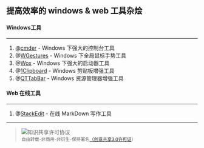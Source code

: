 ## 提高效率的 windows & web 工具杂烩 ##
#### Windows工具
---
1. @[cmder](http://cmder.net/) - Windows 下强大的控制台工具
2. @[WGestures](http://www.yingdev.com/projects/wgestures) - Windows 下全局鼠标手势工具
3. @[Wox](http://www.getwox.com/) - Windows 下强大的启动器工具
4. @[1Clipboard](http://1clipboard.io/) - Windows 剪贴板增强工具
5. @[QTTabBar](http://qttabbar.wikidot.com/) - Windows 资源管理器增强工具
#### Web 在线工具
---
1. @[StackEdit](https://stackedit.io/editor) - 在线 MarkDown 写作工具

---
 > <img alt="知识共享许可协议" style="border-width:0" src="https://i.creativecommons.org/l/by-nc-nd/3.0/80x15.png" /> <br/><small>自由转载-非商用-非衍生-保持署名<a rel="license" href="http://creativecommons.org/licenses/by-nc-nd/3.0/">（创意共享3.0许可证</a>）</small>
